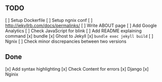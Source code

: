 ## TODO

[ ] Setup Dockerfile
[ ] Setup ngnix conf
  [ ] http://jekyllrb.com/docs/permalinks/
[ ] Write ABOUT page
[ ] Add Google Analytics
[ ] Check JavaScript for blink
[ ] Add README explaining command
  [x] bundle
  [x] Ghost to Jekyll
  [x] `bundle exec jekyll build`
  [ ] Ngnix
[ ] Check minor discrepancies between two versions

## Done

[x] Add syntax highlighting
[x] Check Content for errors
  [x] Django 
  [x] Nginix
